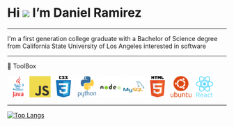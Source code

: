 # Hi <img src="https://raw.githubusercontent.com/MartinHeinz/MartinHeinz/master/wave.gif" width="30px"/> I’m Daniel Ramirez
---

I'm a first generation college graduate with a Bachelor of Science degree
from California State University of Los Angeles interested in software

---
🧰 ToolBox

<img src="https://github.com/devicons/devicon/blob/master/icons/java/java-original-wordmark.svg" alt="Java logo" width="50" height="50" /><img src="https://github.com/devicons/devicon/blob/master/icons/javascript/javascript-original.svg" alt="JavaScript logo" width="50" height="50" />
<img src="https://github.com/devicons/devicon/blob/master/icons/css3/css3-original-wordmark.svg" alt="CSS logo" width="50" height="50" />
<img src="https://github.com/devicons/devicon/blob/master/icons/python/python-original-wordmark.svg" alt="Python logo" width="50" height="50" />
<img src="https://github.com/devicons/devicon/blob/master/icons/nodejs/nodejs-original-wordmark.svg" alt="Node.js logo" width="50" height="50" />
<img src="https://github.com/devicons/devicon/blob/master/icons/mysql/mysql-original-wordmark.svg" alt="MYSQL logo" width="50" height="50" />
<img src="https://github.com/devicons/devicon/blob/master/icons/html5/html5-original-wordmark.svg" alt="HTML5 logo" width="50" height="50" />
<img src="https://github.com/devicons/devicon/blob/master/icons/ubuntu/ubuntu-plain-wordmark.svg" alt="UBUNTU logo" width="50" height="50" />
<img src="https://github.com/devicons/devicon/blob/master/icons/react/react-original-wordmark.svg" alt="React logo" width="50" height="50" />

---
[![Top Langs](https://github-readme-stats.vercel.app/api/top-langs/?username=Dramir99&theme=radical)](https://github.com/anuraghazra/github-readme-stats)


<!---
Dramir99/Dramir99 is a ✨ special ✨ repository because its `README.md` (this file) appears on your GitHub profile.
You can click the Preview link to take a look at your changes.
--->
